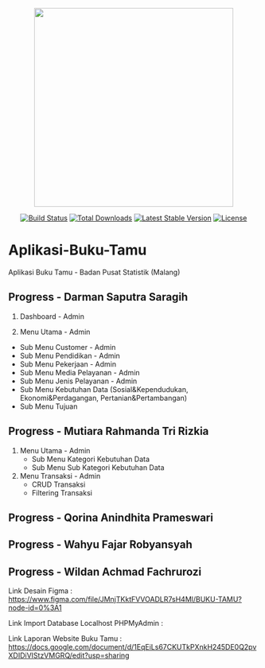<p align="center"><a href="https://laravel.com" target="_blank"><img src="https://raw.githubusercontent.com/laravel/art/master/logo-lockup/5%20SVG/2%20CMYK/1%20Full%20Color/laravel-logolockup-cmyk-red.svg" width="400"></a></p>

<p align="center">
<a href="https://travis-ci.org/laravel/framework"><img src="https://travis-ci.org/laravel/framework.svg" alt="Build Status"></a>
<a href="https://packagist.org/packages/laravel/framework"><img src="https://img.shields.io/packagist/dt/laravel/framework" alt="Total Downloads"></a>
<a href="https://packagist.org/packages/laravel/framework"><img src="https://img.shields.io/packagist/v/laravel/framework" alt="Latest Stable Version"></a>
<a href="https://packagist.org/packages/laravel/framework"><img src="https://img.shields.io/packagist/l/laravel/framework" alt="License"></a>
</p>

# Aplikasi-Buku-Tamu
Aplikasi Buku Tamu - Badan Pusat Statistik (Malang)

## Progress - Darman Saputra Saragih

1) Dashboard - Admin

2) Menu Utama - Admin
  * Sub Menu Customer - Admin
  * Sub Menu Pendidikan - Admin
  * Sub Menu Pekerjaan - Admin
  * Sub Menu Media Pelayanan - Admin
  * Sub Menu Jenis Pelayanan - Admin
  * Sub Menu Kebutuhan Data (Sosial&Kependudukan, Ekonomi&Perdagangan, Pertanian&Pertambangan)
  * Sub Menu Tujuan
  
## Progress - Mutiara Rahmanda Tri Rizkia
   1) Menu Utama - Admin
        - Sub Menu Kategori Kebutuhan Data
        - Sub Menu Sub Kategori Kebutuhan Data
   2) Menu Transaksi - Admin
        - CRUD Transaksi
        - Filtering Transaksi
   
## Progress - Qorina Anindhita Prameswari

## Progress - Wahyu Fajar Robyansyah						

## Progress - Wildan Achmad Fachrurozi			

Link Desain Figma : https://www.figma.com/file/JMnjTKktFVVOADLR7sH4Ml/BUKU-TAMU?node-id=0%3A1

Link Import Database Localhost PHPMyAdmin : 

Link Laporan Website Buku Tamu : https://docs.google.com/document/d/1EqEiLs67CKUTkPXnkH245DE0Q2pvXDIDiVIStzVMGRQ/edit?usp=sharing


